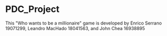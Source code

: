 # PDC_Project
This "Who wants to be a millionaire" game is developed by Enrico Serrano 19071299, Leandro MacHado 18041563, and John Chea 16938895
